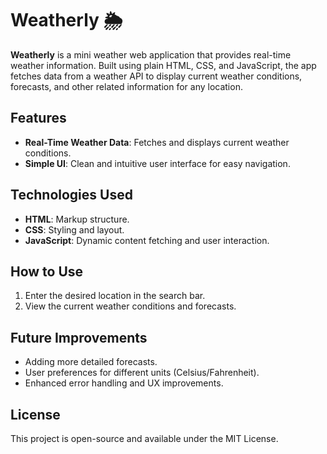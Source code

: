 # Weatherly 🌦️

**Weatherly** is a mini weather web application that provides real-time weather information. Built using plain HTML, CSS, and JavaScript, the app fetches data from a weather API to display current weather conditions, forecasts, and other related information for any location.

## Features

- **Real-Time Weather Data**: Fetches and displays current weather conditions.
- **Simple UI**: Clean and intuitive user interface for easy navigation.

## Technologies Used

- **HTML**: Markup structure.
- **CSS**: Styling and layout.
- **JavaScript**: Dynamic content fetching and user interaction.

## How to Use

1. Enter the desired location in the search bar.
2. View the current weather conditions and forecasts.

## Future Improvements

- Adding more detailed forecasts.
- User preferences for different units (Celsius/Fahrenheit).
- Enhanced error handling and UX improvements.

## License

This project is open-source and available under the MIT License.
